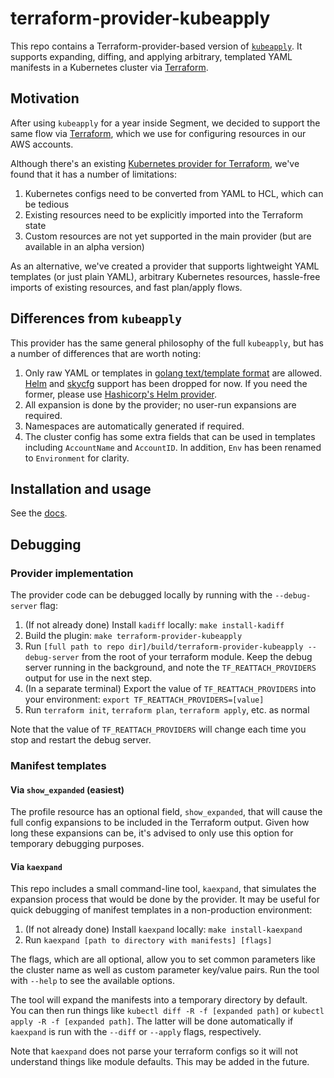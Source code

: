 # terraform-provider-kubeapply

This repo contains a Terraform-provider-based version of
[`kubeapply`](https://github.com/segmentio/kubeapply). It supports expanding, diffing,
and applying arbitrary, templated YAML manifests in a Kubernetes cluster via
[Terraform](https://www.terraform.io/).

## Motivation

After using `kubeapply` for a year inside Segment, we decided to support the same flow
via [Terraform](https://www.terraform.io/), which we use for configuring resources in our AWS
accounts.

Although there's an existing [Kubernetes provider for Terraform](https://registry.terraform.io/providers/hashicorp/kubernetes/latest), we've found that it has a number of limitations:

1. Kubernetes configs need to be converted from YAML to HCL, which can be tedious
2. Existing resources need to be explicitly imported into the Terraform state
3. Custom resources are not yet supported in the main provider (but are available in an alpha version)

As an alternative, we've created a provider that supports lightweight YAML
templates (or just plain YAML), arbitrary Kubernetes resources, hassle-free imports of existing
resources, and fast plan/apply flows.

## Differences from `kubeapply`

This provider has the same general philosophy of the full `kubeapply`, but has
a number of differences that are worth noting:

1. Only raw YAML or templates in
  [golang text/template format](https://golang.org/pkg/text/template/)
  are allowed. [Helm](https://helm.sh/) and
  [skycfg](https://github.com/stripe/skycfg) support has been dropped for now. If you need
  the former, please use
  [Hashicorp's Helm provider](https://registry.terraform.io/providers/hashicorp/helm/latest/docs).
2. All expansion is done by the provider; no user-run expansions are required.
3. Namespaces are automatically generated if required.
4. The cluster config has some extra fields that can be used in templates
  including `AccountName`  and `AccountID`. In addition, `Env` has been renamed to `Environment`
  for clarity.

## Installation and usage

See the [docs](/docs).

## Debugging

### Provider implementation

The provider code can be debugged locally by running with the `--debug-server` flag:

1. (If not already done) Install `kadiff` locally: `make install-kadiff`
2. Build the plugin: `make terraform-provider-kubeapply`
3. Run `[full path to repo dir]/build/terraform-provider-kubeapply --debug-server`
  from the root of your terraform module. Keep the debug server running in the
  background, and note the `TF_REATTACH_PROVIDERS` output for use in the next step.
4. (In a separate terminal) Export the value of `TF_REATTACH_PROVIDERS` into your environment: `export TF_REATTACH_PROVIDERS=[value]`
5. Run `terraform init`, `terraform plan`, `terraform apply`, etc. as normal

Note that the value of `TF_REATTACH_PROVIDERS` will change each time you stop
and restart the debug server.

### Manifest templates

#### Via `show_expanded` (easiest)

The profile resource has an optional field, `show_expanded`, that will cause the
full config expansions to be included in the Terraform output. Given how long these
expansions can be, it's advised to only use this option for temporary debugging purposes.

#### Via `kaexpand`

This repo includes a small command-line tool, `kaexpand`, that simulates the expansion process
that would be done by the provider. It may be useful for quick debugging of manifest templates
in a non-production environment:

1. (If not already done) Install `kaexpand` locally: `make install-kaexpand`
2. Run `kaexpand [path to directory with manifests] [flags]`

The flags, which are all optional, allow you to set common parameters like the cluster name as
well as custom parameter key/value pairs. Run the tool with `--help` to see the available options.

The tool will expand the manifests into a temporary directory by default. You can then run things
like `kubectl diff -R -f [expanded path]` or `kubectl apply -R -f [expanded path]`. The latter will
be done automatically if `kaexpand` is run with the `--diff` or `--apply` flags, respectively.

Note that `kaexpand` does not parse your terraform configs so it will not understand things
like module defaults. This may be added in the future.
